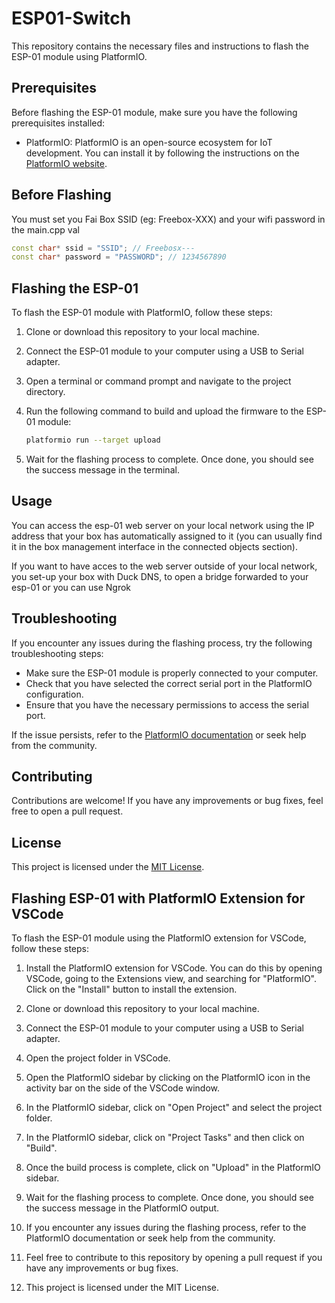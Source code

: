 # ESP01-Switch

This repository contains the necessary files and instructions to flash the ESP-01 module using PlatformIO.

## Prerequisites

Before flashing the ESP-01 module, make sure you have the following prerequisites installed:

- PlatformIO: PlatformIO is an open-source ecosystem for IoT development. You can install it by following the instructions on the [PlatformIO website](https://platformio.org/).

## Before Flashing

You must set you Fai Box SSID (eg: Freebox-XXX) and your wifi password in the main.cpp val

```cpp
const char* ssid = "SSID"; // Freebosx--- 
const char* password = "PASSWORD"; // 1234567890
```

## Flashing the ESP-01

To flash the ESP-01 module with PlatformIO, follow these steps:

1. Clone or download this repository to your local machine.
2. Connect the ESP-01 module to your computer using a USB to Serial adapter.
3. Open a terminal or command prompt and navigate to the project directory.
4. Run the following command to build and upload the firmware to the ESP-01 module:

    ```bash
    platformio run --target upload
    ```

5. Wait for the flashing process to complete. Once done, you should see the success message in the terminal.

## Usage 

You can access the esp-01 web server on your local network using the IP address that your box has automatically assigned to it (you can usually find it in the box management interface in the connected objects section).

If you want to have acces to the web server outside of your local network, you set-up your box with Duck DNS, to open a bridge forwarded to your esp-01 or you can use Ngrok

## Troubleshooting

If you encounter any issues during the flashing process, try the following troubleshooting steps:

- Make sure the ESP-01 module is properly connected to your computer.
- Check that you have selected the correct serial port in the PlatformIO configuration.
- Ensure that you have the necessary permissions to access the serial port.

If the issue persists, refer to the [PlatformIO documentation](https://docs.platformio.org/) or seek help from the community.

## Contributing

Contributions are welcome! If you have any improvements or bug fixes, feel free to open a pull request.

## License

This project is licensed under the [MIT License](LICENSE).

## Flashing ESP-01 with PlatformIO Extension for VSCode

To flash the ESP-01 module using the PlatformIO extension for VSCode, follow these steps:

1. Install the PlatformIO extension for VSCode. You can do this by opening VSCode, going to the Extensions view, and searching for "PlatformIO". Click on the "Install" button to install the extension.

2. Clone or download this repository to your local machine.

3. Connect the ESP-01 module to your computer using a USB to Serial adapter.

4. Open the project folder in VSCode.

5. Open the PlatformIO sidebar by clicking on the PlatformIO icon in the activity bar on the side of the VSCode window.

6. In the PlatformIO sidebar, click on "Open Project" and select the project folder.

7. In the PlatformIO sidebar, click on "Project Tasks" and then click on "Build".

8. Once the build process is complete, click on "Upload" in the PlatformIO sidebar.

9. Wait for the flashing process to complete. Once done, you should see the success message in the PlatformIO output.

10. If you encounter any issues during the flashing process, refer to the PlatformIO documentation or seek help from the community.

11. Feel free to contribute to this repository by opening a pull request if you have any improvements or bug fixes.

12. This project is licensed under the MIT License.
